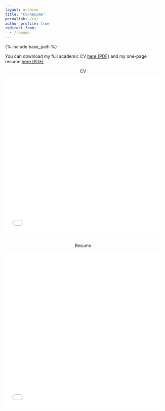 ```yaml
---
layout: archive
title: "CV/Resume"
permalink: /cv/
author_profile: true
redirect_from:
  - /resume
---
```


{% include base_path %}

You can download my full academic CV [here (PDF)](/files/pdf/Academic_CV.pdf) and my one-page resume [here (PDF)](/files/pdf/Resume.pdf).

<div style="text-align: center;">
    <p> CV </p>
    <iframe src="/files/pdf/Academic_CV.pdf" style="width: 600px; max-width: 100%; height: 500px; margin-bottom: 20px; border: none;"></iframe>
    <p> Resume </p>
    <iframe src="/files/pdf/Resume.pdf" style="width: 600px; max-width: 100%; height: 500px; border: none;"></iframe>
</div>

<!-- 
Education
======
* Ph.D. in Physics, Harvard University, *November 2023*
* M.A. in Physics, Harvard University, *November 2020*
* B.S. in Physics, National University of Engineering, *January 2016*

Work experience
======
* 2018 - 2023: Doctoral Researcher
  * Harvard University (Cambridge, MA) and CERN (Geneva, Switzerland)
  * Duties included: Leading Python-based data analysis, optimizing event classification in large datasets, and commissioning a muon spectrometer

* 2016: Research Assistant
  * Yale University (New Haven, CT)
  * Duties included: Analyzing data for the PROSPECT reactor antineutrino experiment

* 2015: Research Assistant
  * Peruvian Institute of Nuclear Energy (Lima, Peru)
  * Duties included: Performance of neutron activation analysis in nuclear reactor core
  
Skills
======
* Machine Learning
  * TensorFlow
  * Keras
  * XGBoost
* Data Analysis
  * Pandas
  * NumPy
  * SciPy
* Development Tools
  * Git
  * Bash
  * Regex
  * IDEs (VSCode, Emacs, Sublime Text)
* Programming Languages
  * Python
  * C/C++
  * Julia
  * HTML, CSS
* Language Proficiency
  * Spanish (Native)
  * English (Fluent)
  * French (Advanced)
  * Akkadian (Advanced)
  * Sumerian (Advanced)
  * Quechua (Basic)
  * Mandarin (Basic)
  * German (Basic)

Publications
======
  <ul>{% for post in site.publications reversed %}
    {% include archive-single-cv.html %}
  {% endfor %}</ul>
  
Talks
======
  <ul>{% for post in site.talks reversed %}
    {% include archive-single-talk-cv.html  %}
  {% endfor %}</ul>
  
Teaching
======
  <ul>{% for post in site.teaching reversed %}
    {% include archive-single-cv.html %}
  {% endfor %}</ul>
  
Service and leadership
======
* Teaching experience at Harvard University and National University of Engineering
* Contributor to open-source projects related to physics 
* Volunteer for science outreach programs and community education initiatives -->